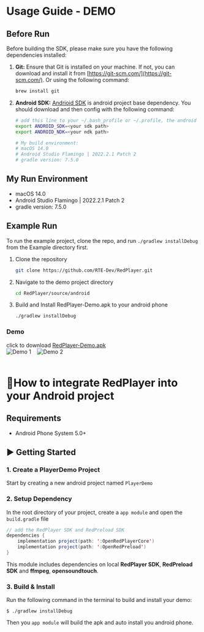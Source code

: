 # Usage Guide - DEMO

## Before Run

Before building the SDK, please make sure you have the following dependencies installed:

1. **Git:** Ensure that Git is installed on your machine. If not, you can download and install it from [https://git-scm.com/](https://git-scm.com/). Or using the following command:

    ```bash
    brew install git
    ```

2. **Android SDK:** [Andrioid SDK](https://developer.android.com/studio?hl=en) is android project base dependency. You should download and then config with the following command:
	```bash
	# add this line to your ~/.bash_profile or ~/.profile, the android sdk will work
	export ANDROID_SDK=<your sdk path>
    export ANDROID_NDK=<your ndk path>

    # My build environment:
	# macOS 14.0
	# Android Studio Flamingo | 2022.2.1 Patch 2
	# gradle version: 7.5.0
	```

## My Run Environment
- macOS 14.0
- Android Studio Flamingo | 2022.2.1 Patch 2
- gradle version: 7.5.0

## Example Run
To run the example project, clone the repo, and run `./gradlew installDebug` from the Example directory first.

1. Clone the repository
   ```bash
   git clone https://github.com/RTE-Dev/RedPlayer.git
   ```

2. Navigate to the demo project directory
    ```bash
	cd RedPlayer/source/android
    ```
    
3. Build and Install RedPlayer-Demo.apk to your android phone
    ```bash
	./gradlew installDebug
    ```


### Demo
click to download [RedPlayer-Demo.apk](../docs/RedPlayer-Demo.apk)<br>
![Demo 1](../docs/playing.gif) &nbsp;&nbsp; ![Demo 2](../docs/setting.gif) <br><br>


# 📌How to integrate RedPlayer into your Android project

## Requirements

- Android Phone System 5.0+

## ▶️ Getting Started

### 1. Create a PlayerDemo Project

Start by creating a new android project named `PlayerDemo`

### 2. Setup Dependency

In the root directory of your project, create a `app module` and open the  `build.gradle` file

```java
// add the RedPlayer SDK and RedPreload SDK
dependencies {
    implementation project(path: ':OpenRedPlayerCore')
    implementation project(path: ':OpenRedPreload')
}   
```

This module includes dependencies on local **RedPlayer SDK**, **RedPreload SDK** and **ffmpeg**, **opensoundtouch**.

### 3. Build & Install

Run the following command in the terminal to build and install your demo:

```
$ ./gradlew installDebug
```
Then you `app module` will build the apk and auto install you android phone.
